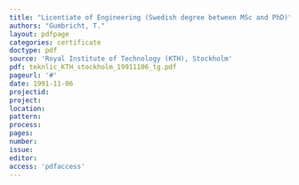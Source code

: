 ```yaml
---
title: "Licentiate of Engineering (Swedish degree between MSc and PhD)"
authors: "Gumbricht, T."
layout: pdfpage
categories: certificate
doctype: pdf
source: 'Royal Institute of Technology (KTH), Stockholm'
pdf: teknlic_KTH_stockholm_19911106_tg.pdf
pageurl: '#'
date: 1991-11-06
projectid:
project:
location:
pattern:
process:
pages:
number:
issue:
editor:
access: 'pdfaccess'
---
```

